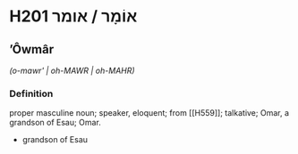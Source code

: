 # H201 אוֹמָר / אומר

## ʼÔwmâr

_(o-mawr' | oh-MAWR | oh-MAHR)_

### Definition

proper masculine noun; speaker, eloquent; from [[H559]]; talkative; Omar, a grandson of Esau; Omar.

- grandson of Esau
